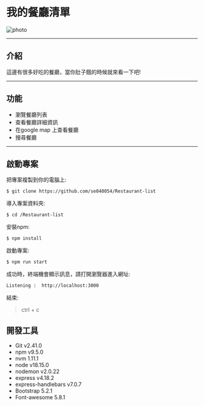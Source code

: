 # 我的餐廳清單 

![photo](https://cdn.discordapp.com/attachments/1116356872572784661/1126834129892298802/2023-07-07_19-16-21.jpg)

---

## 介紹

這邊有很多好吃的餐廳，當你肚子餓的時候就來看一下吧!

---

## 功能

* 瀏覽餐廳列表
* 查看餐廳詳細資訊
* 在google map 上查看餐廳
* 搜尋餐廳

---

## 啟動專案 

把專案複製到你的電腦上:

` $ git clone https://github.com/se040054/Restaurant-list `

導入專案資料夾:

` $ cd /Restaurant-list `

安裝npm:

` $ npm install `

啟動專案:

` $ npm run start `

成功時，終端機會顯示訊息，請打開瀏覽器進入網址:

` Listening :  http://localhost:3000 `

結束:

> ctrl + c

## 開發工具
* Git v2.41.0
* npm v9.5.0
* nvm 1.11.1
* node v18.15.0
* nodemon v2.0.22
* express v4.18.2
* express-handlebars v7.0.7
* Bootstrap 5.2.1
* Font-awesome 5.8.1
